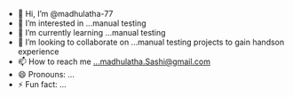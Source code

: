 - 👋 Hi, I’m @madhulatha-77
- 👀 I’m interested in ...manual testing
- 🌱 I’m currently learning ...manual testing
- 💞️ I’m looking to collaborate on ...manual testing projects to gain handson experience 
- 📫 How to reach me ...madhulatha.Sashi@gmail.com
- 😄 Pronouns: ...
- ⚡ Fun fact: ...

<!---
madhulatha-77/madhulatha-77 is a ✨ special ✨ repository because its `README.md` (this file) appears on your GitHub profile.
You can click the Preview link to take a look at your changes.
--->
